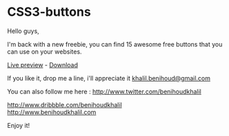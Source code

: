 CSS3-buttons
============

Hello guys,

I'm back with a new freebie, you can find 15 awesome free buttons that you can use on your websites.

<a href="http://benihoudkhalil.com/buttons/">Live preview</a> - <a href="https://github.com/khalilbenihoud/CSS3-buttons">Download</a>

If you like it, drop me a line, i'll appreciate it
khalil.benihoud@gmail.com

You can also follow me here :
http://www.twitter.com/benihoudkhalil

http://www.dribbble.com/benihoudkhalil
<br />
http://www.benihoudkhalil.com

Enjoy it!
